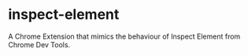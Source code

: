 # inspect-element
A Chrome Extension that mimics the behaviour of Inspect Element from Chrome Dev Tools.
